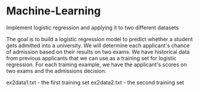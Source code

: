 # Machine-Learning

Implement logistic regression and applying it to two different datasets

The goal is to build a logistic regression model to predict whether a student gets admitted into a university. We will determine each applicant's chance of admission based on their results on two exams. We have historical data from previous applicants that we can use as a training set for logistic regression. For each training example, we have the applicant's scores on two exams and the admissions decision.

ex2data1.txt -  the first training set
ex2data2.txt - the second training set
